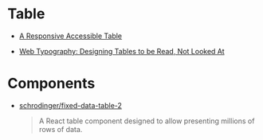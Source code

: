 # Table

- [A Responsive Accessible Table](http://adrianroselli.com/2017/11/a-responsive-accessible-table.html)

- [Web Typography: Designing Tables to be Read, Not Looked At](https://alistapart.com/article/web-typography-tables)

# Components

- [schrodinger/fixed-data-table-2](https://github.com/schrodinger/fixed-data-table-2)

  > A React table component designed to allow presenting millions of rows of data.
